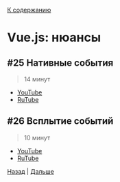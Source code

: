 [К содержанию](../readme.md#введение-в-web-разработку)

# Vue.js: нюансы

## #25 Нативные события

>14 минут

* [YouTube](https://www.youtube.com/watch?feature=shared&v=0Uv9DkaYquk)
* [RuTube](https://rutube.ru/video/27cf9c9f4ad03c36dc72a018f6eca235/)

## #26 Всплытие событий

>10 минут

* [YouTube](https://youtu.be/prIBI_ykIPo?feature=shared)
* [RuTube](https://rutube.ru/video/4c36e2b77b7530ecb18b8a6798f9f221/)

<!-- ## #27 Знакомство со слотами (практика)

* [YouTube](https://www.youtube.com/watch?v=7LatlRYQ92o) -->


[Назад](./web_14.md) | [Дальше](./web_16.md)

